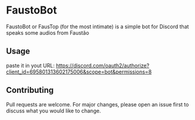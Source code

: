 # FaustoBot

FaustoBot or FausTop (for the most intimate) is a simple bot for Discord that speaks some audios from Faustão

## Usage

paste it in yout URL:
https://discord.com/oauth2/authorize?client_id=695801313602175006&scope=bot&permissions=8

## Contributing

Pull requests are welcome. For major changes, please open an issue first to discuss what you would like to change.

